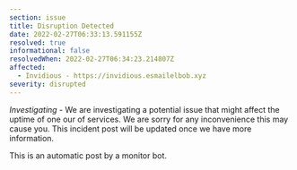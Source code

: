 ```yaml
---
section: issue
title: Disruption Detected
date: 2022-02-27T06:33:13.591155Z
resolved: true
informational: false
resolvedWhen: 2022-02-27T06:34:23.214807Z
affected:
  - Invidious - https://invidious.esmailelbob.xyz
severity: disrupted
---
```

*Investigating* - We are investigating a potential issue that might affect the uptime of one our of services. We are sorry for any inconvenience this may cause you. This incident post will be updated once we have more information.

This is an automatic post by a monitor bot.
        